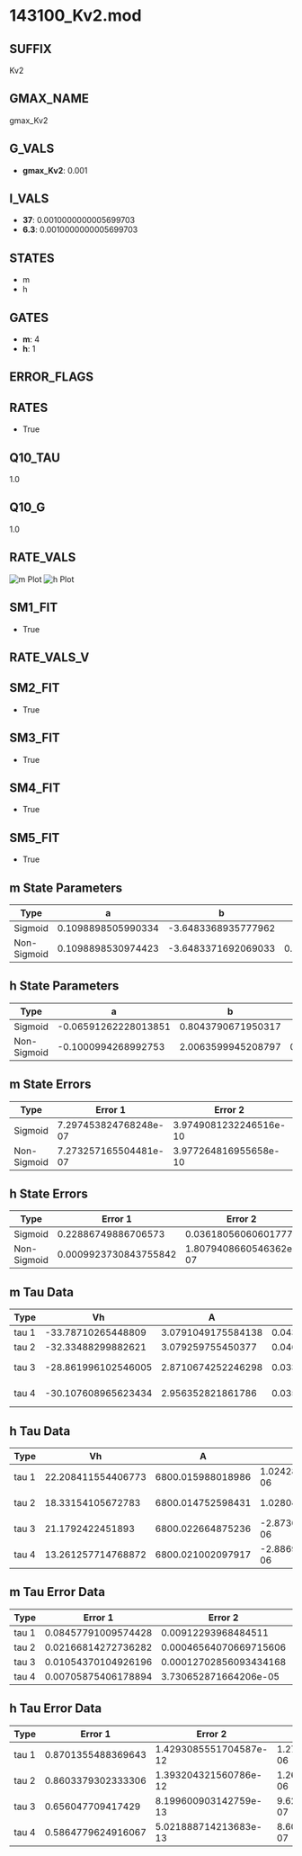 # 143100_Kv2.mod

## SUFFIX

Kv2

## GMAX_NAME

gmax_Kv2

## G_VALS

- **gmax_Kv2**: 0.001

## I_VALS

- **37**: 0.0010000000005699703
- **6.3**: 0.0010000000005699703

## STATES

- m
- h

## GATES

- **m**: 4
- **h**: 1

## ERROR_FLAGS


## RATES

- True

## Q10_TAU

1.0

## Q10_G

1.0

## RATE_VALS

![m Plot](/Users/pbozelos/Dropbox/icg-Chai-Panos/supermodels/output_markdown_files/K/143100_Kv2.mod/images/m.png)
![h Plot](/Users/pbozelos/Dropbox/icg-Chai-Panos/supermodels/output_markdown_files/K/143100_Kv2.mod/images/h.png)

## SM1_FIT

- True

## RATE_VALS_V

## SM2_FIT

- True

## SM3_FIT

- True

## SM4_FIT

- True

## SM5_FIT

- True

## m State Parameters

| Type | a | b | c | d |
| --- | --- | --- | --- | --- |
| Sigmoid | 0.1098898505990334 | -3.6483368935777962 |
| Non-Sigmoid | 0.1098898530974423 | -3.6483371692069033 | 0.9999999889477452 | -2.6910894708096318e-08 |

## h State Parameters

| Type | a | b | c | d |
| --- | --- | --- | --- | --- |
| Sigmoid | -0.06591262228013851 | 0.8043790671950317 |
| Non-Sigmoid | -0.1000994268992753 | 2.0063599945208797 | 0.7956913153756604 | 0.20092826063567631 |

## m State Errors

| Type | Error 1 | Error 2 | Error 3 |
| --- | --- | --- | --- |
| Sigmoid | 7.297453824768248e-07 | 3.9749081232246516e-10 | 4.4262112142876206e-07 |
| Non-Sigmoid | 7.273257165504481e-07 | 3.977264816955658e-10 | 4.4115349275781287e-07 |

## h State Errors

| Type | Error 1 | Error 2 | Error 3 |
| --- | --- | --- | --- |
| Sigmoid | 0.22886749886706573 | 0.03618056060601777 | 0.09902700435145292 |
| Non-Sigmoid | 0.0009923730843755842 | 1.8079408660546362e-07 | 0.0004293826525443239 |

## m Tau Data

| Type | Vh | A | b1 | b2 | c1 | c2 | d1 | d2 | e1 | e2 |
| --- | --- | --- | --- | --- | --- | --- | --- | --- | --- | --- |
| tau 1 | -33.78710265448809 | 3.0791049175584138 | 0.04326357060660463 | 0.06265824585400862 |
| tau 2 | -32.33488299882621 | 3.079259755450377 | 0.04666200960694929 | 0.00012728032898048927 | 0.07761265892808886 | -0.00041081697738656816 |
| tau 3 | -28.861996102546005 | 2.8710674252246298 | 0.03303273269144383 | -0.00016868534459332432 | -1.9372537436756728e-06 | 0.08544152287419743 | -0.0005996886601054797 | 6.620908281980997e-07 |
| tau 4 | -30.107608965623434 | 2.956352821861786 | 0.035512642826809236 | -0.00015163716807132705 | -1.6426902684758053e-06 | 6.760599917683072e-09 | 0.07928440067448089 | -0.00028033785394449565 | -4.639830052987622e-06 | 2.772009257074145e-08 |

## h Tau Data

| Type | Vh | A | b1 | b2 | c1 | c2 | d1 | d2 | e1 | e2 |
| --- | --- | --- | --- | --- | --- | --- | --- | --- | --- | --- |
| tau 1 | 22.208411554406773 | 6800.015988018986 | 1.0242896564336799e-06 | 9.90887861990877e-07 |
| tau 2 | 18.33154105672783 | 6800.014752598431 | 1.028042846160128e-06 | -2.090374211768926e-10 | 9.869062022757919e-07 | -3.614975108112303e-10 |
| tau 3 | 21.1792422451893 | 6800.022664875236 | -2.8730546397046547e-06 | -5.595954337442305e-10 | -1.0095095636411111e-10 | -2.9641617215307884e-06 | 2.1399986313925383e-10 | -8.791965241752003e-11 |
| tau 4 | 13.261257714768872 | 6800.021002097917 | -2.8869022638450933e-06 | -7.047902957248053e-10 | -9.739130498711542e-11 | 2.0791997338086352e-14 | -2.9507215670181227e-06 | 5.275803141089575e-10 | -9.195245410388026e-11 | -9.675505120591906e-14 |

## m Tau Error Data

| Type | Error 1 | Error 2 | Error 3 |
| --- | --- | --- | --- |
| tau 1 | 0.08457791009574428 | 0.00912293968484511 | 0.045367177211968764 |
| tau 2 | 0.02166814272736282 | 0.00046564070669715606 | 0.01162268575628903 |
| tau 3 | 0.01054370104926196 | 0.00012702856093434168 | 0.005655589662009831 |
| tau 4 | 0.00705875406178894 | 3.730652871664206e-05 | 0.003786281146629993 |

## h Tau Error Data

| Type | Error 1 | Error 2 | Error 3 |
| --- | --- | --- | --- |
| tau 1 | 0.8701355488369643 | 1.4293085551704587e-12 | 1.276340601861253e-06 |
| tau 2 | 0.8603379302333306 | 1.393204321560786e-12 | 1.2619691646270387e-06 |
| tau 3 | 0.656047709417429 | 8.199600903142759e-13 | 9.623102163872498e-07 |
| tau 4 | 0.5864779624916067 | 5.021888714213683e-13 | 8.602632505078264e-07 |

